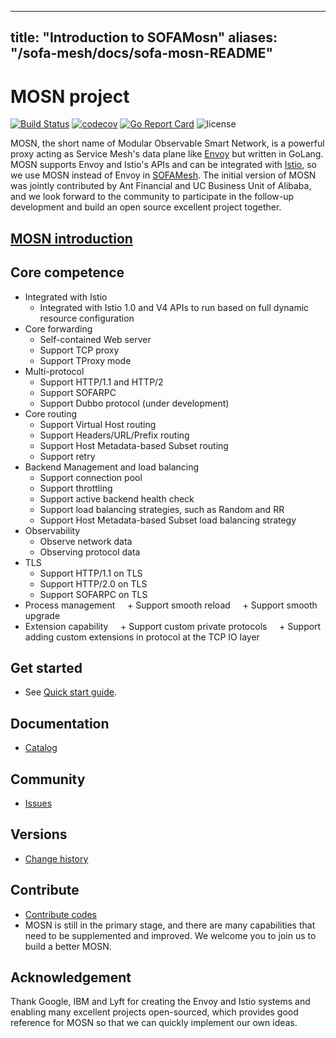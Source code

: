 
---
title: "Introduction to SOFAMosn"
aliases: "/sofa-mesh/docs/sofa-mosn-README"
---


# MOSN project

[![Build Status](https://travis-ci.org/alipay/sofa-mosn.svg?branch=master)](https://travis-ci.org/alipay/sofa-mosn)
[![codecov](https://codecov.io/gh/alipay/sofa-mosn/branch/master/graph/badge.svg)](https://codecov.io/gh/alipay/sofa-mosn)
[![Go Report Card](https://goreportcard.com/badge/github.com/sofastack/sofa-mosn)](https://goreportcard.com/report/github.com/sofastack/sofa-mosn)
![license](https://img.shields.io/badge/license-Apache--2.0-green.svg)

MOSN, the short name of Modular Observable Smart Network, is a powerful proxy acting as Service Mesh's data plane like [Envoy](https://www.envoyproxy.io/) but written in GoLang. MOSN supports Envoy and Istio's APIs and can be integrated with [Istio](https://istio.io/), so we use MOSN instead of Envoy in [SOFAMesh](https://github.com/sofastack/sofa-mesh). The initial version of MOSN was jointly contributed by Ant Financial and UC Business Unit of Alibaba, and we look forward to the community to participate in the follow-up development and build an open source excellent project together.

## [MOSN introduction](docs/Introduction.md)

## Core competence

+ Integrated with Istio
	+ Integrated with Istio 1.0 and V4 APIs to run based on full dynamic resource configuration
+ Core forwarding
	+ Self-contained Web server
	+ Support TCP proxy
	+ Support TProxy mode
+ Multi-protocol
	+ Support HTTP/1.1 and HTTP/2
	+ Support SOFARPC
	+ Support Dubbo protocol (under development)
+ Core routing
	+ Support Virtual Host routing
	+ Support Headers/URL/Prefix routing
	+ Support Host Metadata-based Subset routing
	+ Support retry
+ Backend Management and load balancing
	+ Support connection pool
	+ Support throttling
	+ Support active backend health check
	+ Support load balancing strategies, such as Random and RR
	+ Support Host Metadata-based Subset load balancing strategy
+ Observability
	+ Observe network data
	+ Observing protocol data
+ TLS
	+ Support HTTP/1.1 on TLS
	+ Support HTTP/2.0 on TLS
	+ Support SOFARPC on TLS
+ Process management
    + Support smooth reload
    + Support smooth upgrade
+ Extension capability
    + Support custom private protocols
    + Support adding custom extensions in protocol at the TCP IO layer

## Get started
* See [Quick start guide](docs/quickstart/Setup.md).

## Documentation
* [Catalog](docs/Catalog.md)

## Community
* [Issues](https://github.com/sofastack/sofa-mosn/issues)

## Versions
* [Change history](docs/CHANGELOG.md)

## Contribute
+ [Contribute codes](docs/develop/CONTRIBUTING.md)
+ MOSN is still in the primary stage, and there are many capabilities that need to be supplemented and improved. We welcome you to join us to build a better MOSN.

## Acknowledgement
Thank Google, IBM and Lyft for creating the Envoy and Istio systems and enabling many excellent projects open-sourced, which provides good reference for MOSN so that we can quickly implement our own ideas.